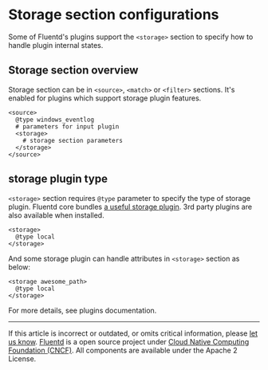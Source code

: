 # Storage section configurations

Some of Fluentd's plugins support the `<storage>` section to specify how
to handle plugin internal states.


## Storage section overview

Storage section can be in `<source>`, `<match>` or `<filter>` sections.
It's enabled for plugins which support storage plugin features.

``` {.CodeRay}
<source>
  @type windows_eventlog
  # parameters for input plugin
  <storage>
    # storage section parameters
  </storage>
</source>
```


## storage plugin type

`<storage>` section requires `@type` parameter to specify the type of
storage plugin. Fluentd core bundles [a useful storage plugin](/articles/storage-plugin-overview.md). 3rd party plugins are also available
when installed.

``` {.CodeRay}
<storage>
  @type local
</storage>
```

And some storage plugin can handle attributes in `<storage>` section as
below:

``` {.CodeRay}
<storage awesome_path>
  @type local
</storage>
```

For more details, see plugins documentation.


------------------------------------------------------------------------

If this article is incorrect or outdated, or omits critical information,
please [let us know](https://github.com/fluent/fluentd-docs/issues?state=open).
[Fluentd](http://www.fluentd.org/) is a open source project under [Cloud
Native Computing Foundation (CNCF)](https://cncf.io/). All components
are available under the Apache 2 License.
